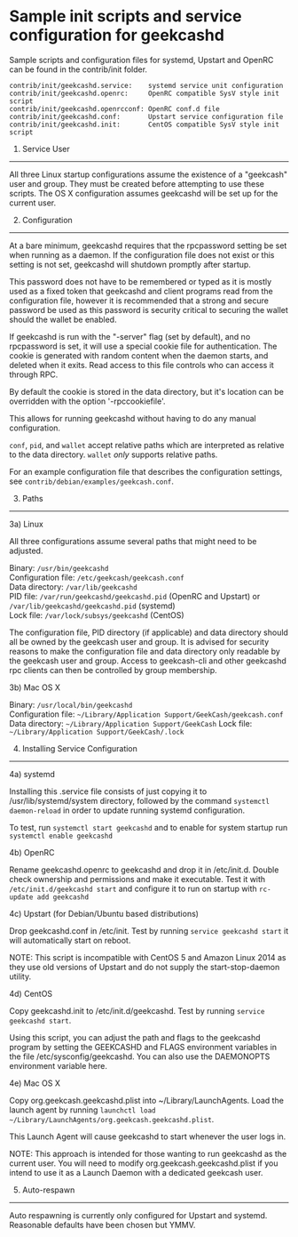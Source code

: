 Sample init scripts and service configuration for geekcashd
==========================================================

Sample scripts and configuration files for systemd, Upstart and OpenRC
can be found in the contrib/init folder.

    contrib/init/geekcashd.service:    systemd service unit configuration
    contrib/init/geekcashd.openrc:     OpenRC compatible SysV style init script
    contrib/init/geekcashd.openrcconf: OpenRC conf.d file
    contrib/init/geekcashd.conf:       Upstart service configuration file
    contrib/init/geekcashd.init:       CentOS compatible SysV style init script

1. Service User
---------------------------------

All three Linux startup configurations assume the existence of a "geekcash" user
and group.  They must be created before attempting to use these scripts.
The OS X configuration assumes geekcashd will be set up for the current user.

2. Configuration
---------------------------------

At a bare minimum, geekcashd requires that the rpcpassword setting be set
when running as a daemon.  If the configuration file does not exist or this
setting is not set, geekcashd will shutdown promptly after startup.

This password does not have to be remembered or typed as it is mostly used
as a fixed token that geekcashd and client programs read from the configuration
file, however it is recommended that a strong and secure password be used
as this password is security critical to securing the wallet should the
wallet be enabled.

If geekcashd is run with the "-server" flag (set by default), and no rpcpassword is set,
it will use a special cookie file for authentication. The cookie is generated with random
content when the daemon starts, and deleted when it exits. Read access to this file
controls who can access it through RPC.

By default the cookie is stored in the data directory, but it's location can be overridden
with the option '-rpccookiefile'.

This allows for running geekcashd without having to do any manual configuration.

`conf`, `pid`, and `wallet` accept relative paths which are interpreted as
relative to the data directory. `wallet` *only* supports relative paths.

For an example configuration file that describes the configuration settings,
see `contrib/debian/examples/geekcash.conf`.

3. Paths
---------------------------------

3a) Linux

All three configurations assume several paths that might need to be adjusted.

Binary:              `/usr/bin/geekcashd`  
Configuration file:  `/etc/geekcash/geekcash.conf`  
Data directory:      `/var/lib/geekcashd`  
PID file:            `/var/run/geekcashd/geekcashd.pid` (OpenRC and Upstart) or `/var/lib/geekcashd/geekcashd.pid` (systemd)  
Lock file:           `/var/lock/subsys/geekcashd` (CentOS)  

The configuration file, PID directory (if applicable) and data directory
should all be owned by the geekcash user and group.  It is advised for security
reasons to make the configuration file and data directory only readable by the
geekcash user and group.  Access to geekcash-cli and other geekcashd rpc clients
can then be controlled by group membership.

3b) Mac OS X

Binary:              `/usr/local/bin/geekcashd`  
Configuration file:  `~/Library/Application Support/GeekCash/geekcash.conf`  
Data directory:      `~/Library/Application Support/GeekCash`
Lock file:           `~/Library/Application Support/GeekCash/.lock`

4. Installing Service Configuration
-----------------------------------

4a) systemd

Installing this .service file consists of just copying it to
/usr/lib/systemd/system directory, followed by the command
`systemctl daemon-reload` in order to update running systemd configuration.

To test, run `systemctl start geekcashd` and to enable for system startup run
`systemctl enable geekcashd`

4b) OpenRC

Rename geekcashd.openrc to geekcashd and drop it in /etc/init.d.  Double
check ownership and permissions and make it executable.  Test it with
`/etc/init.d/geekcashd start` and configure it to run on startup with
`rc-update add geekcashd`

4c) Upstart (for Debian/Ubuntu based distributions)

Drop geekcashd.conf in /etc/init.  Test by running `service geekcashd start`
it will automatically start on reboot.

NOTE: This script is incompatible with CentOS 5 and Amazon Linux 2014 as they
use old versions of Upstart and do not supply the start-stop-daemon utility.

4d) CentOS

Copy geekcashd.init to /etc/init.d/geekcashd. Test by running `service geekcashd start`.

Using this script, you can adjust the path and flags to the geekcashd program by
setting the GEEKCASHD and FLAGS environment variables in the file
/etc/sysconfig/geekcashd. You can also use the DAEMONOPTS environment variable here.

4e) Mac OS X

Copy org.geekcash.geekcashd.plist into ~/Library/LaunchAgents. Load the launch agent by
running `launchctl load ~/Library/LaunchAgents/org.geekcash.geekcashd.plist`.

This Launch Agent will cause geekcashd to start whenever the user logs in.

NOTE: This approach is intended for those wanting to run geekcashd as the current user.
You will need to modify org.geekcash.geekcashd.plist if you intend to use it as a
Launch Daemon with a dedicated geekcash user.

5. Auto-respawn
-----------------------------------

Auto respawning is currently only configured for Upstart and systemd.
Reasonable defaults have been chosen but YMMV.
